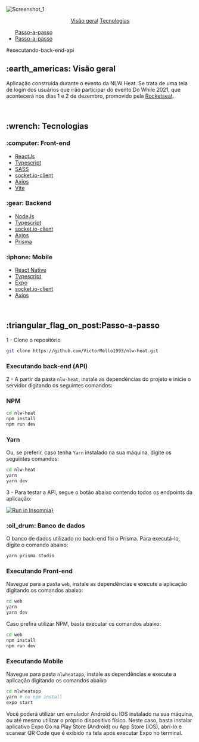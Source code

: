 ![Screenshot_1](https://user-images.githubusercontent.com/35710766/138612674-eb691b53-0719-49f1-a557-572dc8d7a7e8.png)


<p align="center">
  <a href="#earth_americas-visão-geral">Visão geral</a> 
  <a href="#wrench-tecnologias">Tecnologias</a> 
  <ul><a href="#triangular_flag_on_postpasso-a-passo">Passo-a-passo</a> 
    <li><a href="#triangular_flag_on_postpasso-a-passo">Passo-a-passo</a> </li>
  </ul>
</p>

#executando-back-end-api

<h2>:earth_americas: Visão geral</h2>
<p>Aplicação construída durante o evento da NLW Heat. Se trata de uma tela de login dos usuários que irão participar do evento Do While 2021, que acontecerá nos dias 1 e 2 de dezembro, promovido pela <a href="https://www.rocketseat.com.br/">Rocketseat</a>.</p>

</br>

<h2>:wrench: Tecnologias</h2>

<h3>:computer: Front-end</h3>
<ul>
  <li><a href="https://reactjs.org/">ReactJs</a></li>
  <li><a href="https://www.typescriptlang.org/">Typescript</a></li>
  <li><a href="https://sass-lang.com/">SASS</a></li>
  <li><a href="https://www.npmjs.com/package/socket.io-client">socket.io-client</a></li>
  <li><a href="https://axios-http.com/docs/intro">Axios</a></li>
  <li><a href="https://vitejs.dev/">Vite</a></li>
</ul>

<h3>:gear: Backend</h3>
<ul>
  <li><a href="https://nodejs.org/en/">NodeJs</a></li>
  <li><a href="https://www.typescriptlang.org/">Typescript</a></li>  
  <li><a href="https://www.npmjs.com/package/socket.io-client">socket.io-client</a></li>
  <li><a href="https://axios-http.com/docs/intro">Axios</a></li>  
  <li><a href="https://www.prisma.io/">Prisma</a></li>    
</ul>

<h3>:iphone: Mobile</h3>
<ul>
  <li><a href="https://reactnative.dev/">React Native</a></li>
  <li><a href="https://www.typescriptlang.org/">Typescript</a></li>  
  <li><a href="https://expo.dev/">Expo</a></li>  
  <li><a href="https://www.npmjs.com/package/socket.io-client">socket.io-client</a></li>
  <li><a href="https://axios-http.com/docs/intro">Axios</a></li>  
</ul>

</br>

<h2>:triangular_flag_on_post:Passo-a-passo</h2>

1 - Clone o repositório
```sh
git clone https://github.com/VictorMello1993/nlw-heat.git
```

<h3>Executando back-end (API)</h3>

2 - A partir da pasta ```nlw-heat```, instale as dependências do projeto e inicie o servidor digitando os seguintes comandos:

<h3>NPM</h3>

```sh
cd nlw-heat
npm install
npm run dev
```

<h3>Yarn</h3>

Ou, se preferir, caso tenha ```Yarn``` instalado na sua máquina, digite os seguintes comandos:

```sh
cd nlw-heat
yarn
yarn dev
```

3 - Para testar a API, segue o botão abaixo contendo todos os endpoints da aplicação:

[![Run in Insomnia}](https://insomnia.rest/images/run.svg)](https://insomnia.rest/run/?label=NLW%20Heat&uri=https%3A%2F%2Fraw.githubusercontent.com%2FVictorMello1993%2Fnlw-heat%2Fmain%2Fapi.json)

<h3>:oil_drum: Banco de dados</h3>

O banco de dados utilizado no back-end foi o Prisma. Para executá-lo, digite o comando abaixo:

```sh
yarn prisma studio
```

<h3>Executando Front-end</h3>

Navegue para a pasta ```web```, instale as dependências e execute a aplicação digitando os comandos abaixo:

```sh
cd web
yarn
yarn dev
```
Caso prefira utilizar NPM, basta executar os comandos abaixo:

```sh
cd web
npm install
npm run dev
```

<h3>Executando Mobile</h3>

Navegue para pasta ```nlwheatapp```, instale as dependências e execute a aplicação digitando os comandos abaixo

```sh
cd nlwheatapp
yarn # ou npm install
expo start
```

Você poderá utilizar um emulador Android ou IOS instalado na sua máquina, ou até mesmo utilizar o próprio dispositivo físico. Neste caso, basta instalar aplicativo Expo Go na Play Store (Android) ou App Store (IOS), abrí-lo e scanear QR Code que é exibido na tela após executar Expo no terminal.
